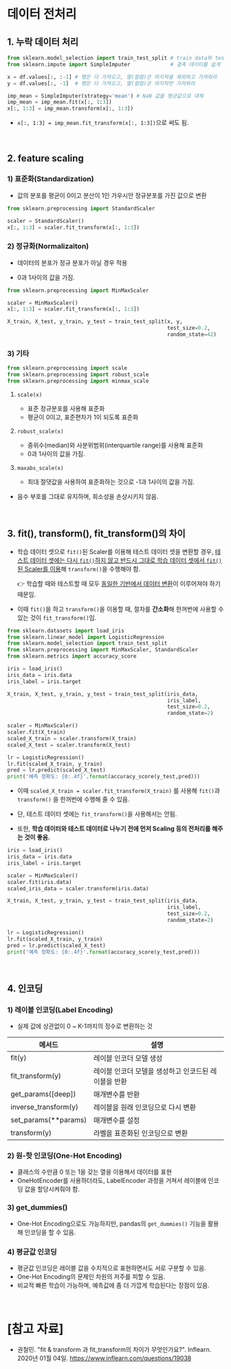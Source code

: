 # 데이터 전처리

## 1. 누락 데이터 처리

```python
from sklearn.model_selection import train_test_split # train data와 test data를 쉽게 나누기 위한 모듈
from sklearn.impute import SimpleImputer             # 결측 데이터를 쉽게 대체하기 위한 모듈
```

```python
x = df.values[:, :-1] # 행은 다 가져오고, 열(컬럼)은 마지막을 제외하고 가져와라
y = df.values[:, -1]  # 행은 다 가져오고, 열(컬럼)은 마지막만 가져와라

imp_mean = SimpleImputer(strategy='mean') # NaN 값을 평균값으로 대체
imp_mean = imp_mean.fit(x[:, 1:3])
x[:, 1:3] = imp_mean.transform(x[:, 1:3])
```

- `x[:, 1:3] = imp_mean.fit_transform(x[:, 1:3])`으로 써도 됨.

<br>

## 2. feature scaling

### 1) 표준화(Standardization)

- 값의 분포를 평균이 0이고 분산이 1인 가우시안 정규분포를 가진 값으로 변환

```python
from sklearn.preprocessing import StandardScaler

scaler = StandardScaler()
x[:, 1:3] = scaler.fit_transform(x[:, 1:3])
```

### 2) 정규화(Normalizaiton)

- 데이터의 분포가 정규 분포가 아닐 경우 적용

- 0과 1사이의 값을 가짐.

```python
from sklearn.preprocessing import MinMaxScaler

scaler = MinMaxScaler()
x[:, 1:3] = scaler.fit_transform(x[:, 1:3])
```

```python
X_train, X_test, y_train, y_test = train_test_split(x, y,
                                                    test_size=0.2,
                                                    random_state=42)
```

### 3) 기타

```python
from sklearn.preprocessing import scale
from sklearn.preprocessing import robust_scale
from sklearn.preprocessing import minmax_scale
```

1. `scale(x)`

   - 표준 정규분포를 사용해 표준화
   - 평균이 0이고, 표준편차가 1이 되도록 표준화
2. `robust_scale(x)` 

   - 중위수(median)와 사분위범위(interquartile range)를 사용해 표준화
   - 0과 1사이의 값을 가짐.
3. `maxabs_scale(x)` 

   - 최대 절댓값을 사용하여 표준화하는 것으로 -1과 1사이의 값을 가짐.
- 음수 부호를 그대로 유지하며, 희소성을 손상시키지 않음.

<br>

## 3. fit(), transform(), fit_transform()의 차이

- 학습 데이터 셋으로 `fit()`된 Scaler를 이용해 테스트 데이터 셋을 변환할 경우, <u>테스트 데이터 셋에는 다시 `fit()`하지 않고 반드시 그대로 학습 데이터 셋에서 `fit()`된 Scaler를 이용</u>해 `transform()`을 수행해야 함.

  :point_right: 학습할 때와 테스트할 때  모두 <u>동일한 기반에서 데이터 변환</u>이 이루어져야 하기 때문임.

- 이때 `fit()`을 하고 `transform()`을 이용할 때, 절차를 **간소화**해 한꺼번에 사용할 수 있는 것이 `fit_transform()`임.

```python
from sklearn.datasets import load_iris
from sklearn.linear_model import LogisticRegression
from sklearn.model_selection import train_test_split
from sklearn.preprocessing import MinMaxScaler, StandardScaler
from sklearn.metrics import accuracy_score

iris = load_iris()
iris_data = iris.data
iris_label = iris.target

X_train, X_test, y_train, y_test = train_test_split(iris_data,
                                                    iris_label, 
                                                    test_size=0.2,
                                                    random_state=2)

scaler = MinMaxScaler()
scaler.fit(X_train)
scaled_X_train = scaler.transform(X_train)
scaled_X_test = scaler.transform(X_test)

lr = LogisticRegression()
lr.fit(scaled_X_train, y_train)
pred = lr.predict(scaled_X_test)
print('예측 정확도: {0:.4f}'.format(accuracy_score(y_test,pred)))
```

- 이때 `scaled_X_train = scaler.fit_transform(X_train)` 를 사용해 `fit()`과 `transform()` 을 한꺼번에 수행해 줄 수 있음. 

- 단, 테스트 데이터 셋에는 `fit_transform()`을 사용해서는 안됨.
- 또한, **학습 데이터와 테스트 데이터로 나누기 전에 먼저 Scaling 등의 전처리를 해주는 것이 좋음.**

```python
iris = load_iris()
iris_data = iris.data
iris_label = iris.target

scaler = MinMaxScaler()
scaler.fit(iris.data)
scaled_iris_data = scaler.transform(iris.data)

X_train, X_test, y_train, y_test = train_test_split(iris_data,
                                                    iris_label, 
                                                    test_size=0.2,
                                                    random_state=2)

lr = LogisticRegression()
lr.fit(scaled_X_train, y_train)
pred = lr.predict(scaled_X_test)
print('예측 정확도: {0:.4f}'.format(accuracy_score(y_test,pred)))
```

<br>

## 4. 인코딩

### 1) 레이블 인코딩(Label Encoding)

- 실제 값에 상관없이 0 ~ K-1까지의 정수로 변환하는 것

| 메서드               | 설명                                                 |
| -------------------- | ---------------------------------------------------- |
| fit(y)               | 레이블 인코더 모델 생성                              |
| fit_transform(y)     | 레이블 인코더 모델을 생성하고 인코드된 레이블을 반환 |
| get_params([deep])   | 매개변수를 반환                                      |
| inverse_transform(y) | 레이블을 원래 인코딩으로 다시 변환                   |
| set_params(**params) | 매개변수를 설정                                      |
| transform(y)         | 라벨을 표준화된 인코딩으로 변환                      |

### 2) 원-핫 인코딩(One-Hot Encoding)

- 클래스의 수만큼 0 또는 1을 갖는 열을 이용해서 데이터를 표현
- OneHotEncoder를 사용하더라도, LabelEncoder 과정을 거쳐서 레이블에 인코딩 값을 할당시켜줘야 함.

### 3) get_dummies()

- One-Hot Encoding으로도 가능하지만, pandas의 `get_dummies()` 기능을 활용해 인코딩을 할 수 있음.

### 4) 평균값 인코딩

- 평균값 인코딩은 레이블 값을 수치적으로 표현하면서도 서로 구분할 수 있음.
- One-Hot Encoding의 문제인 차원의 저주를 피할 수 있음.
- 비교적 빠른 학습이 가능하며, 예측값에 좀 더 가깝게 학습된다는 장점이 있음.

<br>

# [참고 자료]

- 권철민. "fit & transform 과 fit_transform의 차이가 무엇인가요?". Inflearn. 2020년 01월 04일. https://www.inflearn.com/questions/19038
